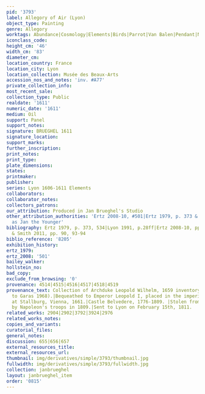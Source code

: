 ```yaml
---
pid: '3793'
label: Allegory of Air (Lyon)
object_type: Painting
genre: Allegory
worktags: Abundance|Cosmology|Elements|Birds|Parrot|Van Balen|Pendant|Nude|Putti
iconclass_code:
height_cm: '46'
width_cm: '83'
diameter_cm:
location_country: France
location_city: Lyon
location_collection: Musée des Beaux-Arts
accession_nos_and_notes: 'inv. #A77'
private_collection_info:
most_recent_sale:
collection_type: Public
realdate: '1611'
numeric_date: '1611'
medium: Oil
support: Panel
support_notes:
signature: BRUEGHEL 1611
signature_location:
support_marks:
further_inscription:
print_notes:
print_type:
plate_dimensions:
states:
printmaker:
publisher:
series: Lyon 1606-1611 Elements
collaborators:
collaborator_notes:
collectors_patrons:
our_attribution: Produced in Jan Brueghel's Studio
other_attribution_authorities: 'Ertz 2008-10, #501|Ertz 1979, p. 373 & footnote 579
  as Jan the Younger'
bibliography: Ertz 1979, p. 373, 534|Lyon 1991, p.28ff|Ertz 2008-10, pp. 1038-1040|Rikken
  & Smith 2011, pp. 90, 93-94
biblio_reference: '8205'
exhibition_history:
ertz_1979:
ertz_2008: '501'
bailey_walker:
hollstein_no:
bad_copy:
exclude_from_browsing: '0'
provenance: 4514|4515|4516|4517|4518|4519
provenance_text: Collection of Archduke Leopold Wilhelm, 1659 inventory (according
  to Garas 1968).|Bequeathed to Emperor Leopold I, placed in the imperial collection
  at Stallburg, Vienna, 1661.|Castle Belvedere, 1776-1809. |Stolen from Castle Belvedere
  by Napoleon's troops in 1809.|Sent to Lyon on February 15th, 1811.
related_works: 2904|2902|3792|3924|2976
related_works_notes:
copies_and_variants:
curatorial_files:
general_notes:
discussion: 655|656|657
external_resources_title:
external_resources_url:
thumbnail: img/derivatives/simple/3793/thumbnail.jpg
fullwidth: img/derivatives/simple/3793/fullwidth.jpg
collection: janbrueghel
layout: janbrueghel_item
order: '0815'
---
```

